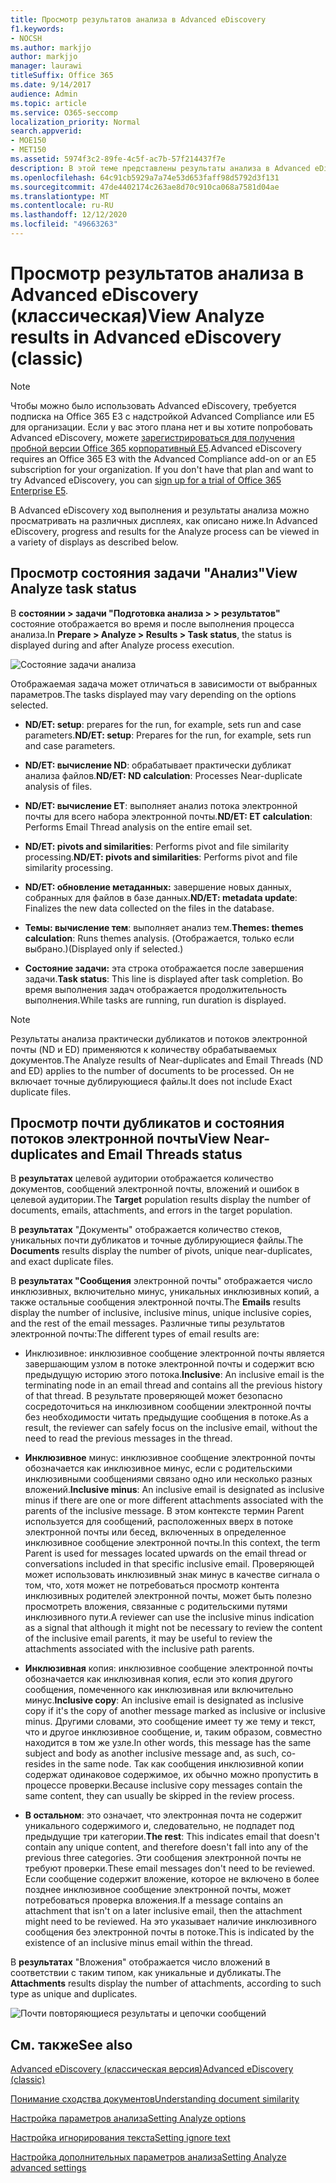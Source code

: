 ```yaml
---
title: Просмотр результатов анализа в Advanced eDiscovery
f1.keywords:
- NOCSH
ms.author: markjjo
author: markjjo
manager: laurawi
titleSuffix: Office 365
ms.date: 9/14/2017
audience: Admin
ms.topic: article
ms.service: O365-seccomp
localization_priority: Normal
search.appverid:
- MOE150
- MET150
ms.assetid: 5974f3c2-89fe-4c5f-ac7b-57f214437f7e
description: В этой теме представлены результаты анализа в Advanced eDiscovery, включая определения отображаемой задачи.
ms.openlocfilehash: 64c91cb5929a7a74e53d653faff98d5792d3f131
ms.sourcegitcommit: 47de4402174c263ae8d70c910ca068a7581d04ae
ms.translationtype: MT
ms.contentlocale: ru-RU
ms.lasthandoff: 12/12/2020
ms.locfileid: "49663263"
---
```

# <a name="view-analyze-results-in-advanced-ediscovery-classic"></a><span data-ttu-id="8e977-103">Просмотр результатов анализа в Advanced eDiscovery (классическая)</span><span class="sxs-lookup"><span data-stu-id="8e977-103">View Analyze results in Advanced eDiscovery (classic)</span></span>

> [!NOTE]
> <span data-ttu-id="8e977-p101">Чтобы можно было использовать Advanced eDiscovery, требуется подписка на Office 365 E3 с надстройкой Advanced Compliance или E5 для организации. Если у вас этого плана нет и вы хотите попробовать Advanced eDiscovery, можете [зарегистрироваться для получения пробной версии Office 365 корпоративный E5](https://go.microsoft.com/fwlink/p/?LinkID=698279).</span><span class="sxs-lookup"><span data-stu-id="8e977-p101">Advanced eDiscovery requires an Office 365 E3 with the Advanced Compliance add-on or an E5 subscription for your organization. If you don't have that plan and want to try Advanced eDiscovery, you can [sign up for a trial of Office 365 Enterprise E5](https://go.microsoft.com/fwlink/p/?LinkID=698279).</span></span> 
  
<span data-ttu-id="8e977-106">В Advanced eDiscovery ход выполнения и результаты анализа можно просматривать на различных дисплеях, как описано ниже.</span><span class="sxs-lookup"><span data-stu-id="8e977-106">In Advanced eDiscovery, progress and results for the Analyze process can be viewed in a variety of displays as described below.</span></span>
  
## <a name="view-analyze-task-status"></a><span data-ttu-id="8e977-107">Просмотр состояния задачи "Анализ"</span><span class="sxs-lookup"><span data-stu-id="8e977-107">View Analyze task status</span></span>

<span data-ttu-id="8e977-108">В **состоянии \> задачи "Подготовка анализа \> \> результатов"** состояние отображается во время и после выполнения процесса анализа.</span><span class="sxs-lookup"><span data-stu-id="8e977-108">In **Prepare \> Analyze \> Results \> Task status**, the status is displayed during and after Analyze process execution.</span></span> 
  
![Состояние задачи анализа](../media/d0372978-ce08-4f4e-a1fc-aa918ae44364.png)
  
<span data-ttu-id="8e977-110">Отображаемая задача может отличаться в зависимости от выбранных параметров.</span><span class="sxs-lookup"><span data-stu-id="8e977-110">The tasks displayed may vary depending on the options selected.</span></span> 
  
- <span data-ttu-id="8e977-111">**ND/ET: setup**: prepares for the run, for example, sets run and case parameters.</span><span class="sxs-lookup"><span data-stu-id="8e977-111">**ND/ET: setup**: Prepares for the run, for example, sets run and case parameters.</span></span>
    
- <span data-ttu-id="8e977-112">**ND/ET: вычисление ND**: обрабатывает практически дубликат анализа файлов.</span><span class="sxs-lookup"><span data-stu-id="8e977-112">**ND/ET: ND calculation**: Processes Near-duplicate analysis of files.</span></span>
    
- <span data-ttu-id="8e977-113">**ND/ET: вычисление ET**: выполняет анализ потока электронной почты для всего набора электронной почты.</span><span class="sxs-lookup"><span data-stu-id="8e977-113">**ND/ET: ET calculation**: Performs Email Thread analysis on the entire email set.</span></span>
    
- <span data-ttu-id="8e977-114">**ND/ET: pivots and similarities**: Performs pivot and file similarity processing.</span><span class="sxs-lookup"><span data-stu-id="8e977-114">**ND/ET: pivots and similarities**: Performs pivot and file similarity processing.</span></span>
    
- <span data-ttu-id="8e977-115">**ND/ET: обновление метаданных:** завершение новых данных, собранных для файлов в базе данных.</span><span class="sxs-lookup"><span data-stu-id="8e977-115">**ND/ET: metadata update**: Finalizes the new data collected on the files in the database.</span></span>
    
- <span data-ttu-id="8e977-116">**Темы: вычисление тем**: выполняет анализ тем.</span><span class="sxs-lookup"><span data-stu-id="8e977-116">**Themes: themes calculation**: Runs themes analysis.</span></span> <span data-ttu-id="8e977-117">(Отображается, только если выбрано.)</span><span class="sxs-lookup"><span data-stu-id="8e977-117">(Displayed only if selected.)</span></span>
    
- <span data-ttu-id="8e977-118">**Состояние задачи:** эта строка отображается после завершения задачи.</span><span class="sxs-lookup"><span data-stu-id="8e977-118">**Task status**: This line is displayed after task completion.</span></span> <span data-ttu-id="8e977-119">Во время выполнения задач отображается продолжительность выполнения.</span><span class="sxs-lookup"><span data-stu-id="8e977-119">While tasks are running, run duration is displayed.</span></span>
    
> [!NOTE]
> <span data-ttu-id="8e977-120">Результаты анализа практически дубликатов и потоков электронной почты (ND и ED) применяются к количеству обрабатываемых документов.</span><span class="sxs-lookup"><span data-stu-id="8e977-120">The Analyze results of Near-duplicates and Email Threads (ND and ED) applies to the number of documents to be processed.</span></span> <span data-ttu-id="8e977-121">Он не включает точные дублирующиеся файлы.</span><span class="sxs-lookup"><span data-stu-id="8e977-121">It does not include Exact duplicate files.</span></span> 
  
## <a name="view-near-duplicates-and-email-threads-status"></a><span data-ttu-id="8e977-122">Просмотр почти дубликатов и состояния потоков электронной почты</span><span class="sxs-lookup"><span data-stu-id="8e977-122">View Near-duplicates and Email Threads status</span></span>

<span data-ttu-id="8e977-123">В **результатах** целевой аудитории отображается количество документов, сообщений электронной почты, вложений и ошибок в целевой аудитории.</span><span class="sxs-lookup"><span data-stu-id="8e977-123">The **Target** population results display the number of documents, emails, attachments, and errors in the target population.</span></span> 
  
<span data-ttu-id="8e977-124">В **результатах** "Документы" отображается количество стеков, уникальных почти дубликатов и точные дублирующиеся файлы.</span><span class="sxs-lookup"><span data-stu-id="8e977-124">The **Documents** results display the number of pivots, unique near-duplicates, and exact duplicate files.</span></span> 
  
<span data-ttu-id="8e977-125">В **результатах "Сообщения** электронной почты" отображается число инклюзивных, включительно минус, уникальных инклюзивных копий, а также остальные сообщения электронной почты.</span><span class="sxs-lookup"><span data-stu-id="8e977-125">The **Emails** results display the number of inclusive, inclusive minus, unique inclusive copies, and the rest of the email messages.</span></span> <span data-ttu-id="8e977-126">Различные типы результатов электронной почты:</span><span class="sxs-lookup"><span data-stu-id="8e977-126">The different types of email results are:</span></span> 
  
- <span data-ttu-id="8e977-127">Инклюзивное: инклюзивное сообщение электронной почты является завершающим узлом в потоке электронной почты и содержит всю предыдущую историю этого потока.</span><span class="sxs-lookup"><span data-stu-id="8e977-127">**Inclusive**: An inclusive email is the terminating node in an email thread and contains all the previous history of that thread.</span></span> <span data-ttu-id="8e977-128">В результате проверяющей может безопасно сосредоточиться на инклюзивном сообщении электронной почты без необходимости читать предыдущие сообщения в потоке.</span><span class="sxs-lookup"><span data-stu-id="8e977-128">As a result, the reviewer can safely focus on the inclusive email, without the need to read the previous messages in the thread.</span></span> 
    
- <span data-ttu-id="8e977-129">**Инклюзивное** минус: инклюзивное сообщение электронной почты обозначается как инклюзивное минус, если с родительскими инклюзивными сообщениями связано одно или несколько разных вложений.</span><span class="sxs-lookup"><span data-stu-id="8e977-129">**Inclusive minus**: An inclusive email is designated as inclusive minus if there are one or more different attachments associated with the parents of the inclusive message.</span></span> <span data-ttu-id="8e977-130">В этом контексте термин Parent используется для сообщений, расположенных вверх в потоке электронной почты или бесед, включенных в определенное инклюзивное сообщение электронной почты.</span><span class="sxs-lookup"><span data-stu-id="8e977-130">In this context, the term Parent is used for messages located upwards on the email thread or conversations included in that specific inclusive email.</span></span> <span data-ttu-id="8e977-131">Проверяющей может использовать инклюзивный знак минус в качестве сигнала о том, что, хотя может не потребоваться просмотр контента инклюзивных родителей электронной почты, может быть полезно просмотреть вложения, связанные с родительскими путями инклюзивного пути.</span><span class="sxs-lookup"><span data-stu-id="8e977-131">A reviewer can use the inclusive minus indication as a signal that although it might not be necessary to review the content of the inclusive email parents, it may be useful to review the attachments associated with the inclusive path parents.</span></span> 
    
- <span data-ttu-id="8e977-132">**Инклюзивная** копия: инклюзивное сообщение электронной почты обозначается как инклюзивная копия, если это копия другого сообщения, помеченного как инклюзивная или включительно минус.</span><span class="sxs-lookup"><span data-stu-id="8e977-132">**Inclusive copy**: An inclusive email is designated as inclusive copy if it's the copy of another message marked as inclusive or inclusive minus.</span></span> <span data-ttu-id="8e977-133">Другими словами, это сообщение имеет ту же тему и текст, что и другое инклюзивное сообщение, и, таким образом, совместно находится в том же узле.</span><span class="sxs-lookup"><span data-stu-id="8e977-133">In other words, this message has the same subject and body as another inclusive message and, as such, co-resides in the same node.</span></span> <span data-ttu-id="8e977-134">Так как сообщения инклюзивной копии содержат одинаковое содержимое, их обычно можно пропустить в процессе проверки.</span><span class="sxs-lookup"><span data-stu-id="8e977-134">Because inclusive copy messages contain the same content, they can usually be skipped in the review process.</span></span> 
    
- <span data-ttu-id="8e977-135">**В остальном**: это означает, что электронная почта не содержит уникального содержимого и, следовательно, не подпадет под предыдущие три категории.</span><span class="sxs-lookup"><span data-stu-id="8e977-135">**The rest**: This indicates email that doesn't contain any unique content, and therefore doesn't fall into any of the previous three categories.</span></span> <span data-ttu-id="8e977-136">Эти сообщения электронной почты не требуют проверки.</span><span class="sxs-lookup"><span data-stu-id="8e977-136">These email messages don't need to be reviewed.</span></span> <span data-ttu-id="8e977-137">Если сообщение содержит вложение, которое не включено в более позднее инклюзивное сообщение электронной почты, может потребоваться проверка вложения.</span><span class="sxs-lookup"><span data-stu-id="8e977-137">If a message contains an attachment that isn't on a later inclusive email, then the attachment might need to be reviewed.</span></span> <span data-ttu-id="8e977-138">На это указывает наличие инклюзивного сообщения без электронной почты в потоке.</span><span class="sxs-lookup"><span data-stu-id="8e977-138">This is indicated by the existence of an inclusive minus email within the thread.</span></span>
    
<span data-ttu-id="8e977-139">В **результатах** "Вложения" отображается число вложений в соответствии с таким типом, как уникальные и дубликаты.</span><span class="sxs-lookup"><span data-stu-id="8e977-139">The **Attachments** results display the number of attachments, according to such type as unique and duplicates.</span></span> 
  
![Почти повторяющиеся результаты и цепочки сообщений](../media/54491303-0ee3-4739-b42e-d1ee486842fd.png)
  
## <a name="see-also"></a><span data-ttu-id="8e977-141">См. также</span><span class="sxs-lookup"><span data-stu-id="8e977-141">See also</span></span>

[<span data-ttu-id="8e977-142">Advanced eDiscovery (классическая версия)</span><span class="sxs-lookup"><span data-stu-id="8e977-142">Advanced eDiscovery (classic)</span></span>](office-365-advanced-ediscovery.md)
  
[<span data-ttu-id="8e977-143">Понимание сходства документов</span><span class="sxs-lookup"><span data-stu-id="8e977-143">Understanding document similarity</span></span>](understand-document-similarity-in-advanced-ediscovery.md)
  
[<span data-ttu-id="8e977-144">Настройка параметров анализа</span><span class="sxs-lookup"><span data-stu-id="8e977-144">Setting Analyze options</span></span>](set-analyze-options-in-advanced-ediscovery.md)
  
[<span data-ttu-id="8e977-145">Настройка игнорирования текста</span><span class="sxs-lookup"><span data-stu-id="8e977-145">Setting ignore text</span></span>](set-ignore-text-in-advanced-ediscovery.md)
  
[<span data-ttu-id="8e977-146">Настройка дополнительных параметров анализа</span><span class="sxs-lookup"><span data-stu-id="8e977-146">Setting Analyze advanced settings</span></span>](view-analyze-results-in-advanced-ediscovery.md)

